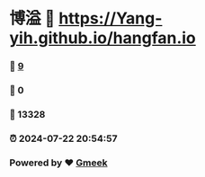 # 博溢 :link: https://Yang-yih.github.io/hangfan.io 
### :page_facing_up: [9](https://Yang-yih.github.io/hangfan.io/tag.html) 
### :speech_balloon: 0 
### :hibiscus: 13328 
### :alarm_clock: 2024-07-22 20:54:57 
### Powered by :heart: [Gmeek](https://github.com/Meekdai/Gmeek)
